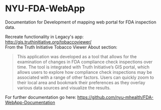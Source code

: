# NYU-FDA-WebApp
Documentation for Development of mapping web portal for FDA inspection data.

Recreate functionality in Legacy's app: http://gis.truthinitiative.org/tobaccoviewer/   
From the Truth Initiative Tobacco Viewer About section:  

> This application was developed as a tool that allows for the examination of changes in FDA compliance check inspections over time. The tool is integrated with Truth Initiative’s GIS portal, which allows users to explore how compliance check inspections may be associated with a range of other factors. Users can quickly zoom to their local area and bookmark their preferences as they overlay various data sources and visualize the results.

For further documentation go here: https://github.com/nyu-mhealth/FDA-WebApp-Documentation

